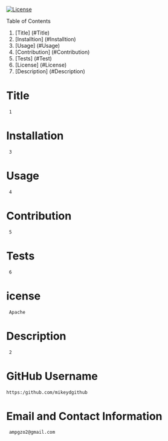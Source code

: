 

  [![License](https://img.shields.io/badge/License-Apache_2.0-blue.svg)](https://opensource.org/licenses/Apache-2.0) 

  Table of Contents
  1. [Title] (#Title)
  2. [Installtion] (#Installtion)
  3. [Usage] (#Usage)
  4. [Contribution] (#Contribution)
  5. [Tests] (#Test)
  6. [License] (#License)
  7. [Description] (#Description)

# Title 
     1
# Installation
     3
# Usage
     4
# Contribution
     5
# Tests
     6
# icense
     Apache
# Description
     2
# GitHub Username
    https:/github.com/mikeydgithub
# Email and Contact Information
     ampgzo2@gmail.com
  
